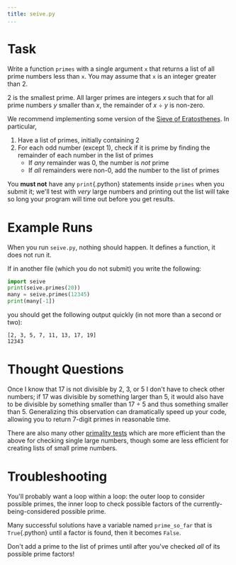 ```yaml
---
title: seive.py
...
```


# Task

Write a function `primes` with a single argument `x`
that returns a list of all prime numbers less than `x`.
You may assume that `x` is an integer greater than 2.

2 is the smallest prime.
All larger primes are integers *x* such that for all prime numbers *y* smaller than *x*,
the remainder of *x* ÷ *y* is non-zero.

We recommend implementing some version of the [Sieve of Eratosthenes](https://en.wikipedia.org/wiki/Sieve_of_Eratosthenes).
In particular,

1.  Have a list of primes, initially containing 2
1.  For each odd number (except 1), check if it is prime by finding the remainder of each number in the list of primes
    -   If *any* remainder was 0, the number is *not* prime
    -   If *all* remainders were non-0, add the number to the list of primes

You **must not** have any `print`{.python} statements inside `primes` when you submit it; we'll test with *very* large numbers and printing out the list will take so long your program will time out before you get results.

# Example Runs

When you run `seive.py`, nothing should happen.
It defines a function, it does not run it.

If in another file (which you do not submit) you write the following:

````python
import seive
print(seive.primes(20))
many = seive.primes(12345)
print(many[-1])
````

you should get the following output quickly (in not more than a second or two):

````
[2, 3, 5, 7, 11, 13, 17, 19]
12343
````


# Thought Questions

Once I know that 17 is not divisible by 2, 3, or 5
I don't have to check other numbers; if 17 was divisible by something larger than 5, it would also have to be divisible by something smaller than 17 ÷ 5 and thus something smaller than 5.
Generalizing this observation can dramatically speed up your code, allowing you to return 7-digit primes in reasonable time.

There are also many other [primality tests](https://en.wikipedia.org/wiki/Primality_test) which are more efficient than the above for checking single large numbers, though some are less efficient for creating lists of small prime numbers.


# Troubleshooting

You'll probably want a loop within a loop: the outer loop to consider possible primes, the inner loop to check possible factors of the currently-being-considered possible prime.

Many successful solutions have a variable named `prime_so_far` that is `True`{.python} until a factor is found, then it becomes `False`.

Don't add a prime to the list of primes until after you've checked *all* of its possible prime factors!
